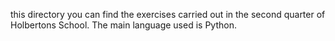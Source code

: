  this directory you can find the exercises carried out in the second quarter of Holbertons School. The main language used is Python.
